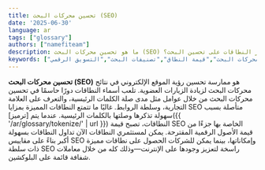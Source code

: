 ```yaml
---
title: تحسين محركات البحث (SEO)
date: '2025-06-30'
language: ar
tags: ["glossary"]
authors: ["namefiteam"]
description: ما هو تحسين محركات البحث (SEO) وكيف يؤثر ترميز النطاقات على تحسين البحث؟
keywords: ["تحسين محركات البحث","تحسين محركات البحث","قيمة النطاق","تصنيفات البحث","التسويق الرقمي"]
---
```


**تحسين محركات البحث (SEO)** هو ممارسة تحسين رؤية الموقع الإلكتروني في نتائج محركات البحث لزيادة الزيارات العضوية. تلعب أسماء النطاقات دورًا حاسمًا في تحسين محركات البحث من خلال عوامل مثل مدى صلة الكلمات الرئيسية، والتعرف على العلامة التجارية، وسلطة الروابط. غالبًا ما تتمتع النطاقات المميزة بمزايا SEO متأصلة بسبب سهولة تذكرها وصلتها بالكلمات الرئيسية. عندما يتم [ترميز]({{ '/ar/glossary/tokenize/' | url }}) النطاقات، تصبح قيمة SEO الخاصة بها جزءًا من قيمة الأصول الرقمية المقترحة. يمكن لمستثمري النطاقات الآن تداول النطاقات بسهولة أكبر بناءً على مقاييس SEO وإمكاناتها، بينما يمكن للشركات الحصول على نطاقات مميزة ذات سلطة SEO راسخة لتعزيز وجودها على الإنترنت—وذلك كله من خلال معاملات شفافة قائمة على البلوكشين.